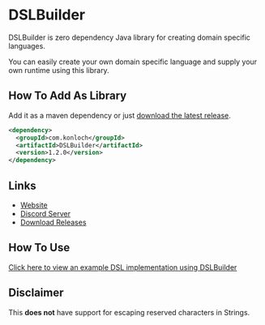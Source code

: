 # DSLBuilder
DSLBuilder is zero dependency Java library for creating domain specific languages.

You can easily create your own domain specific language and supply your own runtime using this library.

## How To Add As Library
Add it as a maven dependency or just [download the latest release](https://github.com/Konloch/DSLBuilder/releases).
```xml
<dependency>
  <groupId>com.konloch</groupId>
  <artifactId>DSLBuilder</artifactId>
  <version>1.2.0</version>
</dependency>
```

## Links
* [Website](https://konloch.com/DSLBuilder/)
* [Discord Server](https://discord.gg/aexsYpfMEf)
* [Download Releases](https://github.com/Konloch/DSLBuilder/releases)

## How To Use
[Click here to view an example DSL implementation using DSLBuilder](https://github.com/Konloch/DSLBuilder/tree/main/src/test/java/com/konloch)

## Disclaimer
This **does not** have support for escaping reserved characters in Strings.
